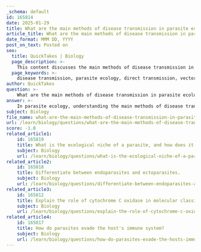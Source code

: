```yaml
---
_schema: default
id: 165814
date: 2025-01-29
title: What are the main methods of disease transmission in parasite ecology?
article_title: What are the main methods of disease transmission in parasite ecology?
date_format: MMM DD, YYYY
post_on_text: Posted on
seo:
  title: QuickTakes | Biology
  page_description: >-
    This content discusses the main methods of disease transmission in parasite ecology, including direct, vector-borne, environmental, fecal-oral, zoonotic, vertical transmission, and host behavior manipulation, which are crucial for managing public health and controlling outbreaks.
  page_keywords: >-
    disease transmission, parasite ecology, direct transmission, vector-borne transmission, environmental transmission, fecal-oral transmission, zoonotic transmission, vertical transmission, manipulation of host behavior
author: QuickTakes
question: >-
    What are the main methods of disease transmission in parasite ecology?
answer: >-
    In parasite ecology, understanding the main methods of disease transmission is crucial for controlling outbreaks and managing public health. The primary methods of disease transmission in this context include:\n\n1. **Direct Transmission**: This occurs when a parasite is transferred directly from one host to another without an intermediate vector. This can happen through physical contact, such as skin-to-skin contact or through bodily fluids.\n\n2. **Vector-Borne Transmission**: Many parasites rely on vectors, such as mosquitoes, ticks, or fleas, to facilitate their transmission. For example, malaria parasites are transmitted through the bite of infected Anopheles mosquitoes. The vector carries the parasite from one host to another, often playing a critical role in the life cycle of the parasite.\n\n3. **Environmental Transmission**: Some parasites can survive outside of a host in the environment and can be transmitted through contaminated food, water, or surfaces. For instance, Toxoplasma gondii can be transmitted through contaminated food or water, or by contact with infected animals.\n\n4. **Fecal-Oral Transmission**: This method involves the ingestion of parasites or their eggs through contaminated food or water. This is common in intestinal parasites, such as Giardia lamblia, which can be spread through contaminated drinking water.\n\n5. **Zoonotic Transmission**: This refers to diseases that can be transmitted from animals to humans. Zoonotic parasites can be transmitted through direct contact with infected animals, bites, or through environmental contamination. An example is the transmission of the rabies virus through bites from infected animals.\n\n6. **Vertical Transmission**: Some parasites can be transmitted from a mother to her offspring during pregnancy, childbirth, or breastfeeding. This is seen in certain protozoan infections, such as those caused by Toxoplasma gondii.\n\n7. **Manipulation of Host Behavior**: Some parasites can alter the behavior of their hosts to enhance their own transmission. For example, certain parasites may induce changes in host behavior that increase the likelihood of being eaten by a predator, which is necessary for the parasite's life cycle.\n\nUnderstanding these transmission methods is essential for developing effective strategies to prevent and control parasitic diseases, as well as for predicting and managing outbreaks based on ecological conditions.
subject: Biology
file_name: what-are-the-main-methods-of-disease-transmission-in-parasite-ecology.md
url: /learn/biology/questions/what-are-the-main-methods-of-disease-transmission-in-parasite-ecology
score: -1.0
related_article1:
    id: 165819
    title: What is the ecological niche of a parasite, and how does it relate to host specificity?
    subject: Biology
    url: /learn/biology/questions/what-is-the-ecological-niche-of-a-parasite-and-how-does-it-relate-to-host-specificity
related_article2:
    id: 165818
    title: Differentiate between endoparasites and ectoparasites.
    subject: Biology
    url: /learn/biology/questions/differentiate-between-endoparasites-and-ectoparasites
related_article3:
    id: 165812
    title: Explain the role of cytochrome C oxidase in molecular classification.
    subject: Biology
    url: /learn/biology/questions/explain-the-role-of-cytochrome-c-oxidase-in-molecular-classification
related_article4:
    id: 165817
    title: How do parasites evade the host's immune system?
    subject: Biology
    url: /learn/biology/questions/how-do-parasites-evade-the-hosts-immune-system
---
```


&nbsp;